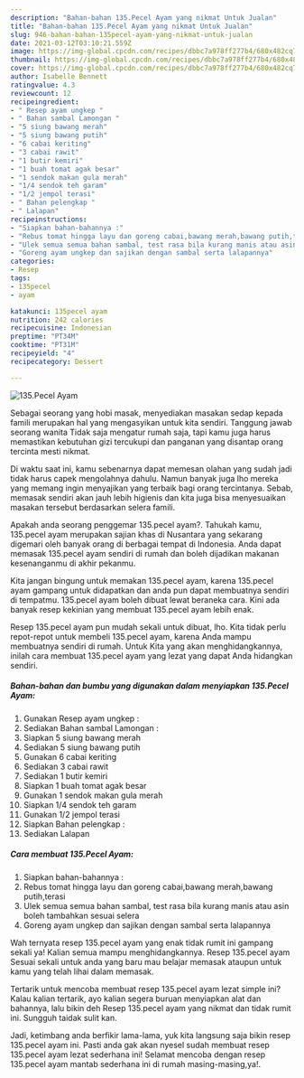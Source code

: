 ```yaml
---
description: "Bahan-bahan 135.Pecel Ayam yang nikmat Untuk Jualan"
title: "Bahan-bahan 135.Pecel Ayam yang nikmat Untuk Jualan"
slug: 946-bahan-bahan-135pecel-ayam-yang-nikmat-untuk-jualan
date: 2021-03-12T03:10:21.559Z
image: https://img-global.cpcdn.com/recipes/dbbc7a978ff277b4/680x482cq70/135pecel-ayam-foto-resep-utama.jpg
thumbnail: https://img-global.cpcdn.com/recipes/dbbc7a978ff277b4/680x482cq70/135pecel-ayam-foto-resep-utama.jpg
cover: https://img-global.cpcdn.com/recipes/dbbc7a978ff277b4/680x482cq70/135pecel-ayam-foto-resep-utama.jpg
author: Isabelle Bennett
ratingvalue: 4.3
reviewcount: 12
recipeingredient:
- " Resep ayam ungkep "
- " Bahan sambal Lamongan "
- "5 siung bawang merah"
- "5 siung bawang putih"
- "6 cabai keriting"
- "3 cabai rawit"
- "1 butir kemiri"
- "1 buah tomat agak besar"
- "1 sendok makan gula merah"
- "1/4 sendok teh garam"
- "1/2 jempol terasi"
- " Bahan pelengkap "
- " Lalapan"
recipeinstructions:
- "Siapkan bahan-bahannya :"
- "Rebus tomat hingga layu dan goreng cabai,bawang merah,bawang putih,terasi"
- "Ulek semua semua bahan sambal, test rasa bila kurang manis atau asin boleh tambahkan sesuai selera"
- "Goreng ayam ungkep dan sajikan dengan sambal serta lalapannya"
categories:
- Resep
tags:
- 135pecel
- ayam

katakunci: 135pecel ayam 
nutrition: 242 calories
recipecuisine: Indonesian
preptime: "PT34M"
cooktime: "PT31M"
recipeyield: "4"
recipecategory: Dessert

---
```



![135.Pecel Ayam](https://img-global.cpcdn.com/recipes/dbbc7a978ff277b4/680x482cq70/135pecel-ayam-foto-resep-utama.jpg)

Sebagai seorang yang hobi masak, menyediakan masakan sedap kepada famili merupakan hal yang mengasyikan untuk kita sendiri. Tanggung jawab seorang  wanita Tidak saja mengatur rumah saja, tapi kamu juga harus memastikan kebutuhan gizi tercukupi dan panganan yang disantap orang tercinta mesti nikmat.

Di waktu  saat ini, kamu sebenarnya dapat memesan olahan yang sudah jadi tidak harus capek mengolahnya dahulu. Namun banyak juga lho mereka yang memang ingin menyajikan yang terbaik bagi orang tercintanya. Sebab, memasak sendiri akan jauh lebih higienis dan kita juga bisa menyesuaikan masakan tersebut berdasarkan selera famili. 



Apakah anda seorang penggemar 135.pecel ayam?. Tahukah kamu, 135.pecel ayam merupakan sajian khas di Nusantara yang sekarang digemari oleh banyak orang di berbagai tempat di Indonesia. Anda dapat memasak 135.pecel ayam sendiri di rumah dan boleh dijadikan makanan kesenanganmu di akhir pekanmu.

Kita jangan bingung untuk memakan 135.pecel ayam, karena 135.pecel ayam gampang untuk didapatkan dan anda pun dapat membuatnya sendiri di tempatmu. 135.pecel ayam boleh dibuat lewat beraneka cara. Kini ada banyak resep kekinian yang membuat 135.pecel ayam lebih enak.

Resep 135.pecel ayam pun mudah sekali untuk dibuat, lho. Kita tidak perlu repot-repot untuk membeli 135.pecel ayam, karena Anda mampu membuatnya sendiri di rumah. Untuk Kita yang akan menghidangkannya, inilah cara membuat 135.pecel ayam yang lezat yang dapat Anda hidangkan sendiri.

<!--inarticleads1-->

##### Bahan-bahan dan bumbu yang digunakan dalam menyiapkan 135.Pecel Ayam:

1. Gunakan  Resep ayam ungkep :
1. Sediakan  Bahan sambal Lamongan :
1. Siapkan 5 siung bawang merah
1. Sediakan 5 siung bawang putih
1. Gunakan 6 cabai keriting
1. Sediakan 3 cabai rawit
1. Sediakan 1 butir kemiri
1. Siapkan 1 buah tomat agak besar
1. Gunakan 1 sendok makan gula merah
1. Siapkan 1/4 sendok teh garam
1. Gunakan 1/2 jempol terasi
1. Siapkan  Bahan pelengkap :
1. Sediakan  Lalapan




<!--inarticleads2-->

##### Cara membuat 135.Pecel Ayam:

1. Siapkan bahan-bahannya :
1. Rebus tomat hingga layu dan goreng cabai,bawang merah,bawang putih,terasi
1. Ulek semua semua bahan sambal, test rasa bila kurang manis atau asin boleh tambahkan sesuai selera
1. Goreng ayam ungkep dan sajikan dengan sambal serta lalapannya




Wah ternyata resep 135.pecel ayam yang enak tidak rumit ini gampang sekali ya! Kalian semua mampu menghidangkannya. Resep 135.pecel ayam Sesuai sekali untuk anda yang baru mau belajar memasak ataupun untuk kamu yang telah lihai dalam memasak.

Tertarik untuk mencoba membuat resep 135.pecel ayam lezat simple ini? Kalau kalian tertarik, ayo kalian segera buruan menyiapkan alat dan bahannya, lalu bikin deh Resep 135.pecel ayam yang nikmat dan tidak rumit ini. Sungguh taidak sulit kan. 

Jadi, ketimbang anda berfikir lama-lama, yuk kita langsung saja bikin resep 135.pecel ayam ini. Pasti anda gak akan nyesel sudah membuat resep 135.pecel ayam lezat sederhana ini! Selamat mencoba dengan resep 135.pecel ayam mantab sederhana ini di rumah masing-masing,ya!.

